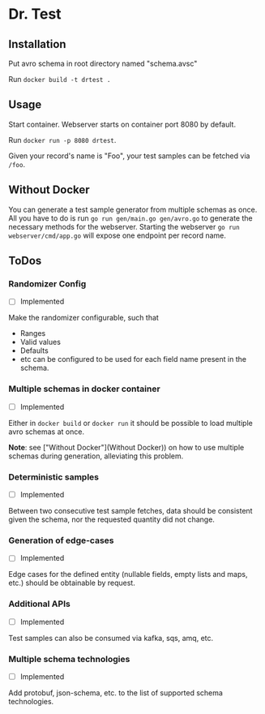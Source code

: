 # Dr. Test

## Installation
Put avro schema in root directory named "schema.avsc"

Run ``docker build -t drtest .``

## Usage
Start container. Webserver starts on container port 8080 by default.

Run ``docker run -p 8080 drtest``.

Given your record's name is "Foo", your test samples can be fetched via ``/foo``.

## Without Docker
You can generate a test sample generator from multiple schemas as once.  
All you have to do is run ``go run gen/main.go gen/avro.go`` to generate the necessary methods for the webserver.
Starting the webserver ``go run webserver/cmd/app.go`` will expose one endpoint per record name.

## ToDos
### Randomizer Config
- [ ] Implemented

Make the randomizer configurable, such that
- Ranges
- Valid values
- Defaults
- etc
can be configured to be used for each field name present in the schema.

### Multiple schemas in docker container
- [ ] Implemented

Either in ``docker build`` or ``docker run`` it should be possible to load multiple avro schemas at once.

**Note**: see ["Without Docker"](Without Docker)) on how to use multiple schemas during generation, alleviating this problem. 

### Deterministic samples
- [ ] Implemented

Between two consecutive test sample fetches, data should be consistent 
given the schema, nor the requested quantity did not change.

### Generation of edge-cases
- [ ] Implemented

Edge cases for the defined entity (nullable fields, empty lists and maps, etc.) 
should be obtainable by request.

### Additional APIs
- [ ] Implemented

Test samples can also be consumed via kafka, sqs, amq, etc.

### Multiple schema technologies
- [ ] Implemented

Add protobuf, json-schema, etc. to the list of supported schema technologies.

